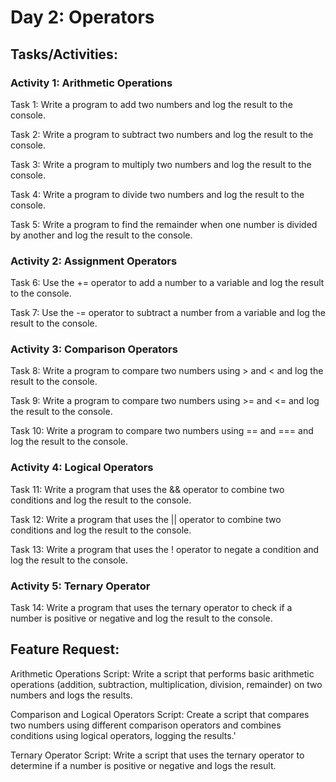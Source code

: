 # Day 2: Operators
## Tasks/Activities:
### Activity 1: Arithmetic Operations

Task 1: Write a program to add two numbers and log the result to the console.

Task 2: Write a program to subtract two numbers and log the result to the console.

Task 3: Write a program to multiply two numbers and log the result to the console.

Task 4: Write a program to divide two numbers and log the result to the console.

Task 5: Write a program to find the remainder when one number is divided by another and log the result to the console.

### Activity 2: Assignment Operators
Task 6: Use the += operator to add a number to a variable and log the result to the console.

Task 7: Use the -= operator to subtract a number from a variable and log the result to the console.

### Activity 3: Comparison Operators
Task 8: Write a program to compare two numbers using > and < and log the result to the console.

Task 9: Write a program to compare two numbers using >= and <= and log the result to the console.

Task 10: Write a program to compare two numbers using == and === and log the result to the console.

 ### Activity 4: Logical Operators
Task 11: Write a program that uses the && operator to combine two conditions and log the result to the console.

Task 12: Write a program that uses the || operator to combine two conditions and log the result to the console.

Task 13: Write a program that uses the ! operator to negate a condition and log the result to the console.

### Activity 5: Ternary Operator
Task 14: Write a program that uses the ternary operator to check if a number is positive or negative and log the result to the console.

## Feature Request:
Arithmetic Operations Script: Write a script that performs basic arithmetic operations (addition, subtraction, multiplication, division, remainder) on two numbers and logs the results.

Comparison and Logical Operators Script: Create a script that compares two numbers using different comparison operators and combines conditions using logical operators, logging the results.'

Ternary Operator Script: Write a script that uses the ternary operator to determine if a number is positive or negative and logs the result.
